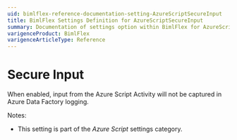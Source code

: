 ```yaml
---
uid: bimlflex-reference-documentation-setting-AzureScriptSecureInput
title: BimlFlex Settings Definition for AzureScriptSecureInput
summary: Documentation of settings option within BimlFlex for AzureScriptSecureInput
varigenceProduct: BimlFlex
varigenceArticleType: Reference
---
```


# Secure Input

When enabled, input from the Azure Script Activity will not be captured in Azure Data Factory logging.

Notes:

* This setting is part of the *Azure Script* settings category.
